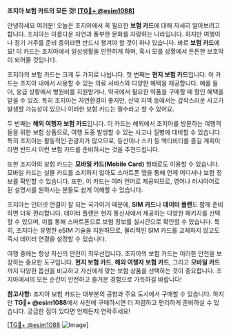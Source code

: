 **조지아 보험 카드의 모든 것! [[TG💪+ @esim1088](https://t.me/s/esim1088)]**

안녕하세요 여러분! 오늘은 조지아에서 꼭 필요한 **보험 카드**에 대해 자세히 알아보려고 합니다. 조지아는 아름다운 자연과 풍부한 문화를 자랑하는 나라입니다. 하지만 여행이나 장기 거주를 준비 중이라면 반드시 챙겨야 할 것이 하나 있습니다. 바로 **보험 카드**예요! 이 카드는 조지아에서 일상생활을 안전하게 하며, 혹시 모를 상황에서 든든한 보호막이 되어줄 것입니다.

조지아의 보험 카드는 크게 두 가지로 나뉩니다. 첫 번째는 **현지 보험 카드**입니다. 이 카드는 조지아 내에서 사용할 수 있는 의료 서비스와 다양한 혜택을 제공합니다. 예를 들어, 응급 상황에서 병원비를 지원받거나, 약국에서 필요한 약품을 구매할 때 할인 혜택을 받을 수 있죠. 특히 조지아는 자연환경이 좋지만, 산악 지역 등에서는 갑작스러운 사고가 발생할 가능성이 있으니 이러한 보험 카드는 필수라고 할 수 있어요.

두 번째는 **해외 여행자 보험 카드**입니다. 이 카드는 해외에서 조지아를 방문하는 여행객들을 위한 보험 상품으로, 여행 도중 발생할 수 있는 사고나 질병에 대비할 수 있습니다. 특히 조지아는 활동적인 관광지가 많으므로, 등산이나 스키 등 액티비티를 즐길 계획이라면 반드시 이런 보험 카드를 준비하시는 것을 추천드립니다.

또한 조지아의 보험 카드는 **모바일 카드(Mobile Card)** 형태로도 이용할 수 있습니다. 모바일 카드는 실물 카드를 소지하지 않아도 스마트폰 앱을 통해 언제 어디서나 보험 정보를 확인할 수 있습니다. 또한, 이 카드는 여러 언어로 제공되므로, 영어나 러시아어로 된 설명서를 원하시는 분들도 쉽게 이해할 수 있습니다.

조지아는 인터넷 연결이 잘 되는 국가이기 때문에, **SIM 카드**나 **데이터 플랜**도 함께 준비하면 더욱 편리합니다. 데이터 플랜은 현지 통신사에서 제공하는 다양한 패키지를 선택할 수 있으며, 이를 통해 스마트폰으로 보험 정보를 실시간으로 확인할 수 있습니다. 특히, 조지아는 유명한 eSIM 기술을 지원하므로, 물리적인 SIM 카드를 교체하지 않고도 즉시 데이터 연결을 설정할 수 있습니다.

여행 중에는 항상 자신의 안전이 최우선입니다. 조지아의 보험 카드는 이러한 안전을 보장하는 중요한 도구입니다. **현지 보험 카드**, **해외 여행자 보험 카드**, 그리고 **모바일 카드**까지 다양한 옵션을 비교하고 자신에게 맞는 보험 상품을 선택하는 것이 중요합니다. 조지아에서의 모든 순간이 안전하고 즐거운 경험으로 가득하길 바랍니다!

**참고사항:** 조지아 보험 카드는 대부분의 공항과 주요 도시에서 구매할 수 있습니다. 하지만 **TG💪+ @esim1088**에서 사전에 구매하시면 더 저렴하고 편리하게 준비하실 수 있습니다. 궁금한 점이 있다면 언제든지 연락주세요!

[[TG💪+ @esim1088](https://t.me/s/esim1088) ![Image](https://i.postimg.cc/Y0z9fWf4/image.png)]
